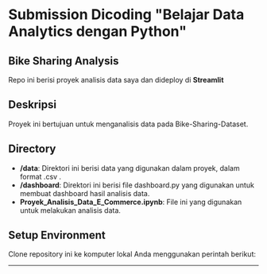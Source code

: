 # Submission Dicoding "Belajar Data Analytics dengan Python"
## Bike Sharing Analysis
Repo ini berisi proyek analisis data saya dan dideploy di **Streamlit**
## Deskripsi
Proyek ini bertujuan untuk menganalisis data pada Bike-Sharing-Dataset.

## Directory
- **/data**: Direktori ini berisi data yang digunakan dalam proyek, dalam format .csv .
- **/dashboard**: Direktori ini berisi file dashboard.py yang digunakan untuk membuat dashboard hasil analisis data.
- **Proyek_Analisis_Data_E_Commerce.ipynb**: File ini yang digunakan untuk melakukan analisis data.

## Setup Environment
Clone repository ini ke komputer lokal Anda menggunakan perintah berikut:
***


